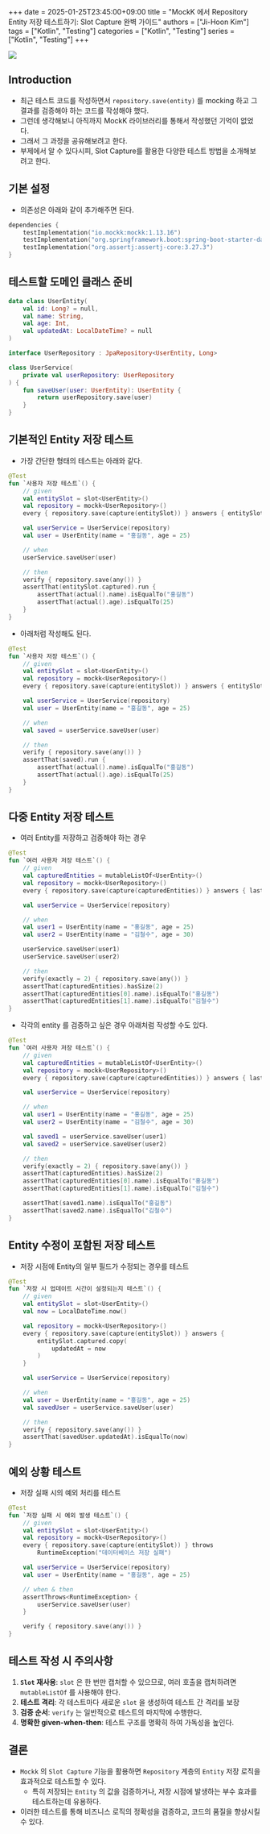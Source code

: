 +++
date = 2025-01-25T23:45:00+09:00
title = "MockK 에서 Repository Entity 저장 테스트하기: Slot Capture 완벽 가이드"
authors = ["Ji-Hoon Kim"]
tags = ["Kotlin", "Testing"]
categories = ["Kotlin", "Testing"]
series = ["Kotlin", "Testing"]
+++

![](/images/logos/kotlin-logo.png)

## Introduction

- 최근 테스트 코드를 작성하면서 `repository.save(entity)` 를 mocking 하고 그 결과를 검증해야 하는 코드를 작성해야 했다.
- 그런데 생각해보니 아직까지 MockK 라이브러리를 통해서 작성했던 기억이 없었다.
- 그래서 그 과정을 공유해보려고 한다.
- 부제에서 알 수 있다시피, Slot Capture를 활용한 다양한 테스트 방법을 소개해보려고 한다.

## 기본 설정

- 의존성은 아래와 같이 추가해주면 된다.

```kotlin
dependencies {
    testImplementation("io.mockk:mockk:1.13.16")
    testImplementation("org.springframework.boot:spring-boot-starter-data-jpa:3.4.2")
    testImplementation("org.assertj:assertj-core:3.27.3")
}
```

## 테스트할 도메인 클래스 준비

```kotlin
data class UserEntity(
    val id: Long? = null,
    val name: String,
    val age: Int,
    val updatedAt: LocalDateTime? = null
)

interface UserRepository : JpaRepository<UserEntity, Long>

class UserService(
    private val userRepository: UserRepository
) {
    fun saveUser(user: UserEntity): UserEntity {
        return userRepository.save(user)
    }
}
```

## 기본적인 Entity 저장 테스트

- 가장 간단한 형태의 테스트는 아래와 같다.

```kotlin
@Test
fun `사용자 저장 테스트`() {
    // given
    val entitySlot = slot<UserEntity>()
    val repository = mockk<UserRepository>()
    every { repository.save(capture(entitySlot)) } answers { entitySlot.captured }

    val userService = UserService(repository)
    val user = UserEntity(name = "홍길동", age = 25)

    // when
    userService.saveUser(user)

    // then
    verify { repository.save(any()) }
    assertThat(entitySlot.captured).run {
        assertThat(actual().name).isEqualTo("홍길동")
        assertThat(actual().age).isEqualTo(25)
    }
}
```

- 아래처럼 작성해도 된다.

```kotlin
@Test
fun `사용자 저장 테스트`() {
    // given
    val entitySlot = slot<UserEntity>()
    val repository = mockk<UserRepository>()
    every { repository.save(capture(entitySlot)) } answers { entitySlot.captured }

    val userService = UserService(repository)
    val user = UserEntity(name = "홍길동", age = 25)

    // when
    val saved = userService.saveUser(user)

    // then
    verify { repository.save(any()) }
    assertThat(saved).run {
        assertThat(actual().name).isEqualTo("홍길동")
        assertThat(actual().age).isEqualTo(25)
    }
}
```

## 다중 Entity 저장 테스트

- 여러 Entity를 저장하고 검증해야 하는 경우

```kotlin
@Test
fun `여러 사용자 저장 테스트`() {
    // given
    val capturedEntities = mutableListOf<UserEntity>()
    val repository = mockk<UserRepository>()
    every { repository.save(capture(capturedEntities)) } answers { lastArg() }

    val userService = UserService(repository)

    // when
    val user1 = UserEntity(name = "홍길동", age = 25)
    val user2 = UserEntity(name = "김철수", age = 30)

    userService.saveUser(user1)
    userService.saveUser(user2)

    // then
    verify(exactly = 2) { repository.save(any()) }
    assertThat(capturedEntities).hasSize(2)
    assertThat(capturedEntities[0].name).isEqualTo("홍길동")
    assertThat(capturedEntities[1].name).isEqualTo("김철수")
}

```

- 각각의 entity 를 검증하고 싶은 경우 아래처럼 작성할 수도 있다.

```kotlin
@Test
fun `여러 사용자 저장 테스트`() {
    // given
    val capturedEntities = mutableListOf<UserEntity>()
    val repository = mockk<UserRepository>()
    every { repository.save(capture(capturedEntities)) } answers { lastArg() }

    val userService = UserService(repository)

    // when
    val user1 = UserEntity(name = "홍길동", age = 25)
    val user2 = UserEntity(name = "김철수", age = 30)

    val saved1 = userService.saveUser(user1)
    val saved2 = userService.saveUser(user2)

    // then
    verify(exactly = 2) { repository.save(any()) }
    assertThat(capturedEntities).hasSize(2)
    assertThat(capturedEntities[0].name).isEqualTo("홍길동")
    assertThat(capturedEntities[1].name).isEqualTo("김철수")

    assertThat(saved1.name).isEqualTo("홍길동")
    assertThat(saved2.name).isEqualTo("김철수")
}
```

## Entity 수정이 포함된 저장 테스트

- 저장 시점에 Entity의 일부 필드가 수정되는 경우를 테스트

```kotlin
@Test
fun `저장 시 업데이트 시간이 설정되는지 테스트`() {
    // given
    val entitySlot = slot<UserEntity>()
    val now = LocalDateTime.now()

    val repository = mockk<UserRepository>()
    every { repository.save(capture(entitySlot)) } answers {
        entitySlot.captured.copy(
            updatedAt = now
        )
    }

    val userService = UserService(repository)

    // when
    val user = UserEntity(name = "홍길동", age = 25)
    val savedUser = userService.saveUser(user)

    // then
    verify { repository.save(any()) }
    assertThat(savedUser.updatedAt).isEqualTo(now)
}

```

## 예외 상황 테스트

- 저장 실패 시의 예외 처리를 테스트

```kotlin
@Test
fun `저장 실패 시 예외 발생 테스트`() {
    // given
    val entitySlot = slot<UserEntity>()
    val repository = mockk<UserRepository>()
    every { repository.save(capture(entitySlot)) } throws
        RuntimeException("데이터베이스 저장 실패")

    val userService = UserService(repository)
    val user = UserEntity(name = "홍길동", age = 25)

    // when & then
    assertThrows<RuntimeException> {
        userService.saveUser(user)
    }

    verify { repository.save(any()) }
}

```

## 테스트 작성 시 주의사항

1. **`Slot` 재사용**: `slot` 은 한 번만 캡처할 수 있으므로, 여러 호출을 캡처하려면 `mutableListOf` 를 사용해야 한다.
2. **테스트 격리**: 각 테스트마다 새로운 `slot` 을 생성하여 테스트 간 격리를 보장
3. **검증 순서**: `verify` 는 일반적으로 테스트의 마지막에 수행한다.
4. **명확한 given-when-then**: 테스트 구조를 명확히 하여 가독성을 높인다.

## 결론

- `Mockk` 의 `Slot Capture` 기능을 활용하면 `Repository` 계층의 `Entity` 저장 로직을 효과적으로 테스트할 수 있다.
  - 특히 저장되는 `Entity` 의 값을 검증하거나, 저장 시점에 발생하는 부수 효과를 테스트하는데 유용하다.
- 이러한 테스트를 통해 비즈니스 로직의 정확성을 검증하고, 코드의 품질을 향상시킬 수 있다.
